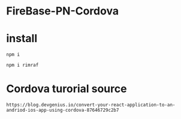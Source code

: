 # FireBase-PN-Cordova

# install
```
npm i

npm i rimraf
```

# Cordova turorial source
```
https://blog.devgenius.io/convert-your-react-application-to-an-andriod-ios-app-using-cordova-87646729c2b7
```

